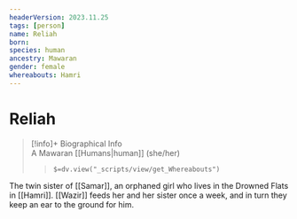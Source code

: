 ```yaml
---
headerVersion: 2023.11.25
tags: [person]
name: Reliah
born:
species: human
ancestry: Mawaran
gender: female
whereabouts: Hamri
---
```

# Reliah
>[!info]+ Biographical Info  
> A Mawaran [[Humans|human]] (she/her)  
>> `$=dv.view("_scripts/view/get_Whereabouts")`

The twin sister of [[Samar]], an orphaned girl who lives in the Drowned Flats in [[Hamri]]. [[Wazir]] feeds her and her sister once a week, and in turn they keep an ear to the ground for him.